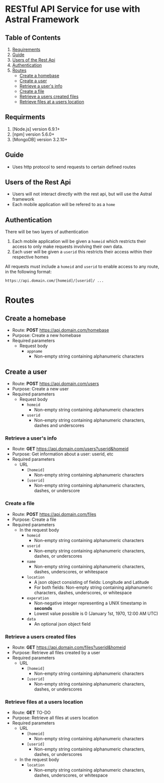 # RESTful API Service for use with Astral Framework 

<a name="table-of-contents"></a>
## Table of Contents
1. [Requirements](#requirments)
2. [Guide](#guide)
3. [Users of the Rest Api](#api-users)
4. [Authentication](#auth)
5. [Routes](#routes)
   * [Create a homebase](#post-homebase)
   * [Create a user](#post-user)
   * [Retrieve a user's info](#get-user)
   * [Create a file](#post-file)
   * [Retrieve a users created files](#get-created-files)
   * [Retrieve files at a users location](#get-nearby-files)

<a name="requirments"></a>
## Requirments 
1. [Node.js] version 6.9.1+
2. [npm] version 5.6.0+
3. [MongoDB] version 3.2.10+

<a name="guide"></a>
 ## Guide
 * Uses http protocol to send requests to certain defined routes 

<a name="api-users"></a>
 ## Users of the Rest Api
 * Users will not interact directly with the rest api, but will use the Astral framework
 * Each mobile application will be refered to as a ```home```
 
<a name="auth"></a>
 ## Authentication
 There will be two layers of authentication
 1. Each mobile application will be given a ```homeid``` which restricts their access to only make requests involving their own data.
 2. Each user will be given a ```userid``` this restricts their access within their respective homes 
 
 All requests must include a ```homeid``` and ```userid``` to enable access to any route, in the following format:
 ```
 https://api.domain.com/[homeid]/[userid]/ ...
 ```
<a name="routes"></a>
 # Routes 
 
  <a name="post-homebase"></a>
 ## Create a homebase
 * Route: __POST__ https://api.domain.com/homebase
 * Purpose: Create a new homebase
 * Required parameters
   * Request body
     * `appname`
       * Non-empty string containing alphanumeric characters
 
 <a name="post-user"></a>
 ## Create a user
 * Route: __POST__ https://api.domain.com/users
 * Purpose: Create a new user
 * Required parameters
   * Request body
     * `homeid`
       * Non-empty string containing alphanumeric characters
     * `userid`
       * Non-empty string containing alphanumeric characters, dashes and underscores
 
<a name="get-user"></a>
### Retrieve a user's info
* Route: __GET__ https://api.domain.com/users?userid&homeid
* Purpose: Get information about a user: userid,  etc
* Required parameters
  * URL
    * `[homeid]`
      * Non-empty string containing alphanumeric characters
    * `[userid]`
      * Non-empty string containing alphanumeric characters, dashes, or underscore

<a name="post-file"></a>
### Create a file
* Route: __POST__ https://api.domain.com/files
* Purpose: Create a file 
* Required parameters
  * In the request body
    * `homeid`
      * Non-empty string containing alphanumeric characters
    * `userid`
      * Non-empty string containing alphanumeric characters, dashes, or underscores
    * `name`
      * Non-empty string containing alphanumeric characters, dashes, underscores, or whitespace    
    * `location`
      * A json object consisting of fields: Longitude and Latitude
      * For both fields: Non-empty string containing alphanumeric characters, dashes, underscores, or whitespace
    * `experation`
      * Non-negative integer representing a UNIX timestamp in __seconds__
      * Lowest value possible is 0 (January 1st, 1970, 12:00 AM UTC) 
    * `data`
      * An optional json object field
 
<a name="get-created-files"></a>
### Retrieve a users created files
* Route: __GET__ https://api.domain.com/files?userid&homeid
* Purpose: Retrieve all files created by a user 
* Required parameters
  * URL
    * `[homeid]`
      * Non-empty string containing alphanumeric characters
    * `[userid]`
      * Non-empty string containing alphanumeric characters, dashes, or underscores

<a name="get-nearby-files"></a>
### Retrieve files at a users location
* Route: __GET__ TO-DO
* Purpose: Retrieve all files at users location
* Required parameters
  * URL
    * `[homeid]`
      * Non-empty string containing alphanumeric characters
    * `[userid]`
      * Non-empty string containing alphanumeric characters, dashes, or underscores   
  * In the request body
    * `location`
      * Non-empty string containing alphanumeric characters, dashes, underscores, or whitespace
 
 
